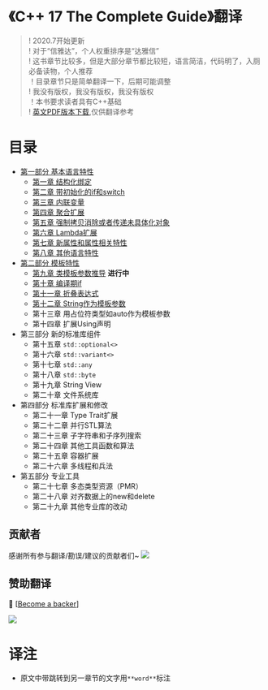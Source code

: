 # 《C++ 17 The Complete Guide》翻译

> ! 2020.7开始更新<br/>
> ! 对于“信雅达”，个人权重排序是“达雅信”<br/>
> ! 这书章节比较多，但是大部分章节都比较短，语言简洁，代码明了，入厕必备读物，个人推荐<br/>
> ！目录章节只是简单翻译一下，后期可能调整<br/>
> ! 我没有版权，我没有版权，我没有版权<br/>
> ！本书要求读者具有C++基础<br/>
> ! [英文PDF版本下载](https://github.com/kelthuzadx/Cpp17TheCompleteGuideChinese/blob/master/public/Cpp17TheCompleteGuide.pdf),仅供翻译参考<br/>

# 目录
+ [第一部分 基本语言特性](part1/README.md)
  + [第一章 结构化绑定](part1/cp1.md)
  + [第二章 带初始化的if和switch](part1/cp2.md)
  + [第三章 内联变量](part1/cp3.md)
  + [第四章 聚合扩展](part1/cp4.md)
  + [第五章 强制拷贝消除或者传递未具体化对象](part1/cp5.md)
  + [第六章 Lambda扩展](part1/cp6.md)
  + [第七章 新属性和属性相关特性](part1/cp7.md)
  + [第八章 其他语言特性](part1/cp8.md)
+ [第二部分 模板特性](part2/README.md)
  + [第九章 类模板参数推导](part2/cp9.md) **进行中**
  + [第十章 编译期if](part2/cp10.md)
  + [第十一章 折叠表达式](part2/cp11.md)
  + [第十二章 String作为模板参数](part2/cp12.md)
  + 第十三章 用占位符类型如auto作为模板参数
  + 第十四章 扩展Using声明
+ 第三部分 新的标准库组件
  + 第十五章 `std::optional<>`
  + 第十六章 `std::variant<>`
  + 第十七章 `std::any`
  + 第十八章 `std::byte`
  + 第十九章 String View
  + 第二十章 文件系统库
+ 第四部分 标准库扩展和修改
  + 第二十一章 Type Trait扩展
  + 第二十二章 并行STL算法
  + 第二十三章 子字符串和子序列搜索
  + 第二十四章 其他工具函数和算法
  + 第二十五章 容器扩展
  + 第二十六章 多线程和兵法
+ 第五部分 专业工具
  + 第二十七章 多态类型资源（PMR）
  + 第二十八章 对齐数据上的new和delete
  + 第二十九章 其他专业库的改动

## 贡献者

感谢所有参与翻译/勘误/建议的贡献者们~
<a href="https://github.com/kelthuzadx/Cpp17TheCompleteGuideChinese/graphs/contributors"><img src="https://opencollective.com/Cpp17TheCompleteGuideChinese/contributors.svg?width=890&button=false" /></a>

## 赞助翻译

 🙏 [[Become a backer](https://opencollective.com/Cpp17TheCompleteGuideChinese#backer)]

<a href="https://opencollective.com/Cpp17TheCompleteGuideChinese#backers" target="_blank"><img src="https://opencollective.com/Cpp17TheCompleteGuideChinese/backers.svg?width=890"></a>

# 译注
+ 原文中带跳转到另一章节的文字用`**word**`标注